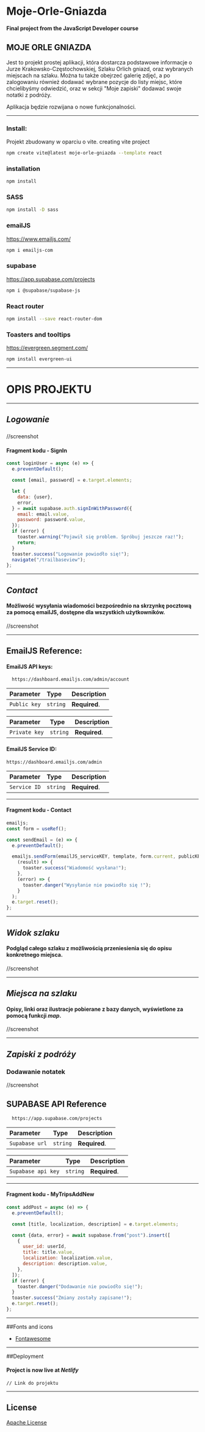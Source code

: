 # Moje-Orle-Gniazda

**Final project from the JavaScript Developer course**

## MOJE ORLE GNIAZDA

Jest to projekt prostej aplikacji, która dostarcza podstawowe informacje o Jurze Krakowsko-Częstochowskiej, Szlaku Orlich gniazd, oraz wybranych miejscach na szlaku.
Można tu także obejrzeć galerię zdjęć, a po zalogowaniu również dodawać wybrane pozycje do listy miejsc, które chcielibyśmy odwiedzić, oraz w sekcji "Moje zapiski" dodawać swoje notatki z podróży.

Aplikacja będzie rozwijana o nowe funkcjonalności.

---

### Install:

Projekt zbudowany w oparciu o vite.
creating vite project

```bash
npm create vite@latest moje-orle-gniazda --template react
```

### installation

```bash
npm install
```

### SASS

```bash
npm install -D sass
```

### emailJS

https://www.emailjs.com/

```bash
npm i emailjs-com
```

### supabase

https://app.supabase.com/projects

```bash
npm i @supabase/supabase-js
```

### React router

```bash
npm install --save react-router-dom
```

### Toasters and tooltips

https://evergreen.segment.com/

```bash
npm install evergreen-ui
```

---

# OPIS PROJEKTU

---

## _Logowanie_

###

//screenshot

#### Fragment kodu - **SignIn**

```javascript
const loginUser = async (e) => {
  e.preventDefault();

  const [email, password] = e.target.elements;

  let {
    data: {user},
    error,
  } = await supabase.auth.signInWithPassword({
    email: email.value,
    password: password.value,
  });
  if (error) {
    toaster.warning("Pojawił się problem. Spróbuj jeszcze raz!");
    return;
  }
  toaster.success("Logowanie powiodło się!");
  navigate("/trailbaseview");
};
```

---

## _Contact_

#### Możliwość wysyłania wiadomości bezpośrednio na skrzynkę pocztową za pomocą emailJS, dostępne dla wszystkich użytkowników.

//screenshot

---

## EmailJS Reference:

#### EmailJS API keys:

```http
  https://dashboard.emailjs.com/admin/account
```

| Parameter    | Type     | Description   |
| :----------- | :------- | :------------ |
| `Public key` | `string` | **Required**. |

| Parameter     | Type     | Description   |
| :------------ | :------- | :------------ |
| `Private key` | `string` | **Required**. |

#### EmailJS Service ID:

```http
https://dashboard.emailjs.com/admin
```

| Parameter    | Type     | Description   |
| :----------- | :------- | :------------ |
| `Service ID` | `string` | **Required**. |

---

#### Fragment kodu - **Contact**

```javascript
emailjs;
const form = useRef();

const sendEmail = (e) => {
  e.preventDefault();

  emailjs.sendForm(emailJS_serviceKEY, template, form.current, publicKEY).then(
    (result) => {
      toaster.success("Wiadomość wysłana!");
    },
    (error) => {
      toaster.danger("Wysyłanie nie powiodło się !");
    }
  );
  e.target.reset();
};
```

---

## _Widok szlaku_

#### Podgląd całego szlaku z możliwością przeniesienia się do opisu konkretnego miejsca.

//screenshot

---

## _Miejsca na szlaku_

#### Opisy, linki oraz ilustracje pobierane z bazy danych, wyświetlone za pomocą funkcji _map_.

//screenshot

---

## _Zapiski z podróży_

### Dodawanie notatek

//screenshot

## SUPABASE API Reference

```http
  https://app.supabase.com/projects
```

| Parameter      | Type     | Description   |
| :------------- | :------- | :------------ |
| `Supabase url` | `string` | **Required**. |

| Parameter          | Type     | Description   |
| :----------------- | :------- | :------------ |
| `Supabase api key` | `string` | **Required**. |

---

#### Fragment kodu - **MyTripsAddNew**

```javascript
const addPost = async (e) => {
  e.preventDefault();

  const [title, localization, description] = e.target.elements;

  const {data, error} = await supabase.from("post").insert([
    {
      user_id: userId,
      title: title.value,
      localization: localization.value,
      description: description.value,
    },
  ]);
  if (error) {
    toaster.danger("Dodawanie nie powiodło się!");
  }
  toaster.success("Zmiany zostały zapisane!");
  e.target.reset();
};
```

---

##Fonts and icons

- [Fontawesome](https://fontawesome.com/icons)

---

##Deployment

#### Project is now live at _Netlify_

```https
// Link do projektu
```

---

## License

[Apache License](https://www.apache.org/licenses/LICENSE-2.0)
